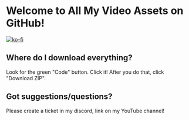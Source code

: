 # Welcome to All My Video Assets on GitHub!
[![ko-fi](https://ko-fi.com/img/githubbutton_sm.svg)](https://ko-fi.com/W7W519BLK3)
## Where do I download everything?
Look for the green "Code" button. Click it! After you do that, click "Download ZIP".
## Got suggestions/questions?
Please create a ticket in my discord, link on my YouTube channel!
